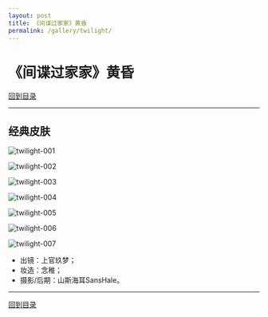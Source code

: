 ```yaml
---
layout: post
title: 《间谍过家家》黄昏
permalink: /gallery/twilight/
---
```


# 《间谍过家家》黄昏

[回到目录](../)

---

## 经典皮肤

![twilight-001](classic/twilight-001.jpg)

![twilight-002](classic/twilight-002.jpg)

![twilight-003](classic/twilight-003.jpg)

![twilight-004](classic/twilight-004.jpg)

![twilight-005](classic/twilight-005.jpg)

![twilight-006](classic/twilight-006.jpg)

![twilight-007](classic/twilight-007.jpg)

- 出镜：上官玖梦；
- 妆造：念稚；
- 摄影/后期：山斯海耳SansHale。

---

[回到目录](../)